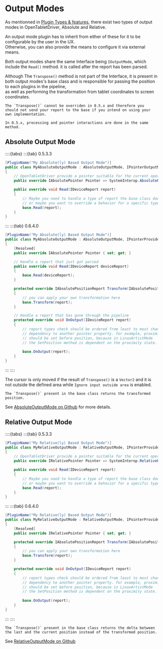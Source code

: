 # Output Modes

As mentionned in [Plugin Types & features](#plugin_types), there exist two types of output modes in OpenTabletDriver, Absolute and Relative.

An output mode plugin has to inherit from either of these for it to be configurable by the user in the UX. \
Otherwise, you can also provide the means to configure it via external means.

Both output modes share the same Interface being `IOutputMode`, which include the `Read()` method. it is called after the report has been parsed.

Although The `Transpose()` method is not part of the Interface, it is present in both output modes's base class and is responsible for passing the position to each plugins in the pipeline, \
as well as performing the transformation from tablet coordinates to screen coordinates.

```{warning}
The `Transpose()` cannot be overriden in 0.5.x and therefore you should not send your report to the base if you intend on using your own implementation.
```
```{note}
In 0.5.x, processing and pointer interactions are done in the same method.
```

## Absolute Output Mode

::::{tabs}
:::{tab} 0.5.3.3
```csharp
[PluginName("My Absolute(ly) Based Output Mode")]
public class MyAbsoluteOutputMode : AbsoluteOutputMode, IPointerOutputMode<IAbsolutePointer>
{
    // OpenTabletDriver provide a pointer suitable for the current operating system, if supported.
    public override IAbsolutePointer Pointer => SystemInterop.AbsolutePointer;

    public override void Read(IDeviceReport report)
    {
        // Maybe you need to handle a type of report the base class doesn't handle
        // or maybe you want to override a behavior for a specific type of report.
        base.Read(report);
    }
}
```
:::
:::{tab} 0.6.4.0
```csharp
[PluginName("My Absolute(ly) Based Output Mode")]
public class MyAbsoluteOutputMode : AbsoluteOutputMode, IPointerProvider<IAbsolutePointer>
{
    [Resolved]
    public override IAbsolutePointer Pointer { set; get; }

    // Handle a report that just got parsed
    public override void Read(IDeviceReport deviceReport)
    {
        base.Read(deviceReport);
    }

    protected override IAbsolutePositionReport Transform(IAbsolutePositionReport report)
    {
        // you can apply your own transformation here
        base.Transform(report);
    }

    // Handle a report that has gone through the pipeline
    protected override void OnOutput(IDeviceReport report)
    {
        // report types check should be ordered from least to most chance of having a
        // dependency to another pointer property. for example, proximity
        // should be set before position, because in LinuxArtistMode
        // the SetPosition method is dependent on the proximity state.
        
        base.OnOutput(report);
    }
}
```
:::
::::

The cursor is only moved if the result of `Transpose()` is a `Vector2` and it is not outside the defined area while `Ignore input outside area` is enabled.

```{note}
The `Transpose()` present in the base class returns the transformed position.
```

See [AbsoluteOutputMode on Github](https://github.com/OpenTabletDriver/OpenTabletDriver/blob/v0.5.3.3/OpenTabletDriver.Plugin/Output/AbsoluteOutputMode.cs)
for more details.

## Relative Output Mode

::::{tabs}
:::{tab} 0.5.3.3
```csharp
[PluginName("My Relative(ly) Based Output Mode")]
public class MyRelativeOutputMode : RelativeOutputMode, IPointerProvider<IRelativePointer>
{
    // OpenTabletDriver provide a pointer suitable for the current operating system, if supported.
    public override IRelativePointer Pointer => SystemInterop.RelativePointer;

    public override void Read(IDeviceReport report)
    {
        // Maybe you need to handle a type of report the base class doesn't handle
        // or maybe you want to override a behavior for a specific type of report.
        base.Read(report);
    }
}
```
:::
:::{tab} 0.6.4.0
```csharp
[PluginName("My Relative(ly) Based Output Mode")]
public class MyRelativeOutputMode : RelativeOutputMode, IPointerProvider<IRelativePointer>
{
    [Resolved]
    public override IRelativePointer Pointer { set; get; }

    protected override IAbsolutePositionReport Transform(IAbsolutePositionReport report)
    {
        // you can apply your own transformation here
        base.Transform(report);
    }

    protected override void OnOutput(IDeviceReport report)
    {
        // report types check should be ordered from least to most chance of having a
        // dependency to another pointer property. for example, proximity
        // should be set before position, because in LinuxArtistMode
        // the SetPosition method is dependent on the proximity state.
        
        base.OnOutput(report);
    }
}
```
:::
::::

```{note}
The `Transpose()` present in the base class returns the delta between the last and the current position instead of the transformed position.
```

See [RelativeOutputMode on Github](https://github.com/OpenTabletDriver/OpenTabletDriver/blob/v0.5.3.3/OpenTabletDriver.Plugin/Output/RelativeOutputMode.cs)
